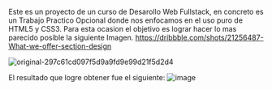 Este es un proyecto de un curso de Desarollo Web Fullstack, en concreto es un Trabajo Practico Opcional donde nos enfocamos en el uso puro de HTML5 y CSS3.
Para esta ocasion el objetivo es lograr hacer lo mas parecido posible la siguiente Imagen.
https://dribbble.com/shots/21256487-What-we-offer-section-design

![original-297c61cd097f5d9a9fd9e99d21f5d2d4](https://github.com/tomasams/image-based-web-projectimage-based-web-project-land-page/assets/87155994/932b6b5c-1517-42e2-a982-a708d5cdca67)

El resultado que logre obtener fue el siguiente:
![image](https://github.com/tomasams/image-based-web-projectimage-based-web-project-land-page/assets/87155994/744000ba-fdee-4e17-84ce-51b08e9ccebd)
